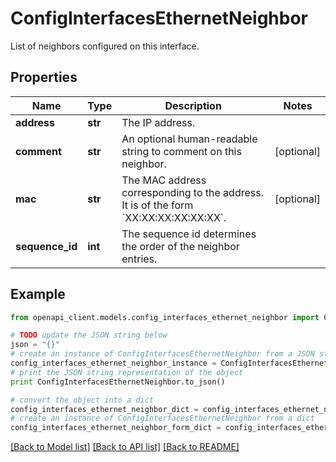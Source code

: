 # ConfigInterfacesEthernetNeighbor

List of neighbors configured on this interface.

## Properties

Name | Type | Description | Notes
------------ | ------------- | ------------- | -------------
**address** | **str** | The IP address. | 
**comment** | **str** | An optional human-readable string to comment on this neighbor. | [optional] 
**mac** | **str** | The MAC address corresponding to the address. It is of the form &#x60;XX:XX:XX:XX:XX:XX&#x60;. | [optional] 
**sequence_id** | **int** | The sequence id determines the order of the neighbor entries. | 

## Example

```python
from openapi_client.models.config_interfaces_ethernet_neighbor import ConfigInterfacesEthernetNeighbor

# TODO update the JSON string below
json = "{}"
# create an instance of ConfigInterfacesEthernetNeighbor from a JSON string
config_interfaces_ethernet_neighbor_instance = ConfigInterfacesEthernetNeighbor.from_json(json)
# print the JSON string representation of the object
print ConfigInterfacesEthernetNeighbor.to_json()

# convert the object into a dict
config_interfaces_ethernet_neighbor_dict = config_interfaces_ethernet_neighbor_instance.to_dict()
# create an instance of ConfigInterfacesEthernetNeighbor from a dict
config_interfaces_ethernet_neighbor_form_dict = config_interfaces_ethernet_neighbor.from_dict(config_interfaces_ethernet_neighbor_dict)
```
[[Back to Model list]](../README.md#documentation-for-models) [[Back to API list]](../README.md#documentation-for-api-endpoints) [[Back to README]](../README.md)


